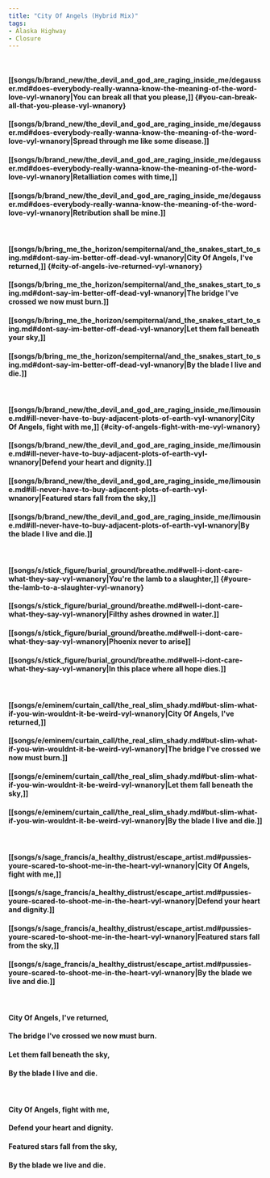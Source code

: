 ```yaml
---
title: "City Of Angels (Hybrid Mix)"
tags:
- Alaska Highway
- Closure
---
```

&nbsp;
#### [[songs/b/brand_new/the_devil_and_god_are_raging_inside_me/degausser.md#does-everybody-really-wanna-know-the-meaning-of-the-word-love-vyl-wnanory|You can break all that you please,]] {#you-can-break-all-that-you-please-vyl-wnanory}
#### [[songs/b/brand_new/the_devil_and_god_are_raging_inside_me/degausser.md#does-everybody-really-wanna-know-the-meaning-of-the-word-love-vyl-wnanory|Spread through me like some disease.]]
#### [[songs/b/brand_new/the_devil_and_god_are_raging_inside_me/degausser.md#does-everybody-really-wanna-know-the-meaning-of-the-word-love-vyl-wnanory|Retalliation comes with time,]]
#### [[songs/b/brand_new/the_devil_and_god_are_raging_inside_me/degausser.md#does-everybody-really-wanna-know-the-meaning-of-the-word-love-vyl-wnanory|Retribution shall be mine.]]
&nbsp;
#### [[songs/b/bring_me_the_horizon/sempiternal/and_the_snakes_start_to_sing.md#dont-say-im-better-off-dead-vyl-wnanory|City Of Angels, I've returned,]] {#city-of-angels-ive-returned-vyl-wnanory}
#### [[songs/b/bring_me_the_horizon/sempiternal/and_the_snakes_start_to_sing.md#dont-say-im-better-off-dead-vyl-wnanory|The bridge I've crossed we now must burn.]]
#### [[songs/b/bring_me_the_horizon/sempiternal/and_the_snakes_start_to_sing.md#dont-say-im-better-off-dead-vyl-wnanory|Let them fall beneath your sky,]]
#### [[songs/b/bring_me_the_horizon/sempiternal/and_the_snakes_start_to_sing.md#dont-say-im-better-off-dead-vyl-wnanory|By the blade I live and die.]]
&nbsp;
#### [[songs/b/brand_new/the_devil_and_god_are_raging_inside_me/limousine.md#ill-never-have-to-buy-adjacent-plots-of-earth-vyl-wnanory|City Of Angels, fight with me,]] {#city-of-angels-fight-with-me-vyl-wnanory}
#### [[songs/b/brand_new/the_devil_and_god_are_raging_inside_me/limousine.md#ill-never-have-to-buy-adjacent-plots-of-earth-vyl-wnanory|Defend your heart and dignity.]]
#### [[songs/b/brand_new/the_devil_and_god_are_raging_inside_me/limousine.md#ill-never-have-to-buy-adjacent-plots-of-earth-vyl-wnanory|Featured stars fall from the sky,]]
#### [[songs/b/brand_new/the_devil_and_god_are_raging_inside_me/limousine.md#ill-never-have-to-buy-adjacent-plots-of-earth-vyl-wnanory|By the blade I live and die.]]
&nbsp;
#### [[songs/s/stick_figure/burial_ground/breathe.md#well-i-dont-care-what-they-say-vyl-wnanory|You're the lamb to a slaughter,]] {#youre-the-lamb-to-a-slaughter-vyl-wnanory}
#### [[songs/s/stick_figure/burial_ground/breathe.md#well-i-dont-care-what-they-say-vyl-wnanory|Filthy ashes drowned in water.]]
#### [[songs/s/stick_figure/burial_ground/breathe.md#well-i-dont-care-what-they-say-vyl-wnanory|Phoenix never to arise]]
#### [[songs/s/stick_figure/burial_ground/breathe.md#well-i-dont-care-what-they-say-vyl-wnanory|In this place where all hope dies.]]
&nbsp;
#### [[songs/e/eminem/curtain_call/the_real_slim_shady.md#but-slim-what-if-you-win-wouldnt-it-be-weird-vyl-wnanory|City Of Angels, I've returned,]]
#### [[songs/e/eminem/curtain_call/the_real_slim_shady.md#but-slim-what-if-you-win-wouldnt-it-be-weird-vyl-wnanory|The bridge I've crossed we now must burn.]]
#### [[songs/e/eminem/curtain_call/the_real_slim_shady.md#but-slim-what-if-you-win-wouldnt-it-be-weird-vyl-wnanory|Let them fall beneath the sky,]]
#### [[songs/e/eminem/curtain_call/the_real_slim_shady.md#but-slim-what-if-you-win-wouldnt-it-be-weird-vyl-wnanory|By the blade I live and die.]]
&nbsp;
#### [[songs/s/sage_francis/a_healthy_distrust/escape_artist.md#pussies-youre-scared-to-shoot-me-in-the-heart-vyl-wnanory|City Of Angels, fight with me,]]
#### [[songs/s/sage_francis/a_healthy_distrust/escape_artist.md#pussies-youre-scared-to-shoot-me-in-the-heart-vyl-wnanory|Defend your heart and dignity.]]
#### [[songs/s/sage_francis/a_healthy_distrust/escape_artist.md#pussies-youre-scared-to-shoot-me-in-the-heart-vyl-wnanory|Featured stars fall from the sky,]]
#### [[songs/s/sage_francis/a_healthy_distrust/escape_artist.md#pussies-youre-scared-to-shoot-me-in-the-heart-vyl-wnanory|By the blade we live and die.]]
&nbsp;
#### City Of Angels, I've returned,
#### The bridge I've crossed we now must burn.
#### Let them fall beneath the sky,
#### By the blade I live and die.
&nbsp;
#### City Of Angels, fight with me,
#### Defend your heart and dignity.
#### Featured stars fall from the sky,
#### By the blade we live and die.

